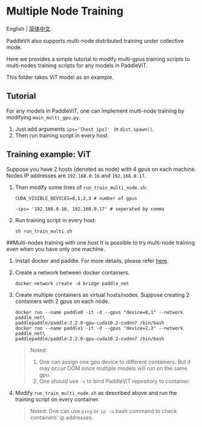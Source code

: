 # Multiple Node Training
English | [简体中文](./README_cn.md)

PaddleVit also supports multi-node distributed training under collective mode.

Here we provides a simple tutorial to modify multi-gpus training scripts 
to multi-nodes training scripts for any models in PaddleViT.

This folder takes ViT model as an example.

## Tutorial
For any models in PaddleViT, one can implement multi-node training by modifying 
`main_multi_gpu.py`.
1. Just add arguments `ips='[host ips]' ` in `dist.spawn()`.
2. Then run training script in every host.

## Training example: ViT
Suppose you have 2 hosts (denoted as node) with 4 gpus on each machine. 
Nodes IP addresses are `192.168.0.16` and `192.168.0.17`.

1. Then modify some lines of `run_train_multi_node.sh`:
    ```shell
    CUDA_VISIBLE_DEVICES=0,1,2,3 # number of gpus
    
    -ips= '192.168.0.16, 192.168.0.17' # seperated by comma
    ```
2. Run training script in every host:
    ```shell
    sh run_train_multi.sh
    ```

##Multi-nodes training with one host
It is possible to try multi-node training even when you have only one machine.

1. Install docker and paddle. For more details, please refer 
    [here](https://www.paddlepaddle.org.cn/documentation/docs/zh/install/docker/fromdocker.html).

2. Create a network between docker containers.
    ```shell
    docker network create -d bridge paddle_net
    ```
3. Create multiple containers as virtual hosts/nodes. Suppose creating 2 containers 
with 2 gpus on each node.
    ```shell
    docker run --name paddle0 -it -d --gpus "device=0,1" --network paddle_net\
    paddlepaddle/paddle:2.2.0-gpu-cuda10.2-cudnn7 /bin/bash
    docker run --name paddle1 -it -d --gpus "device=2,3" --network paddle_net\
    paddlepaddle/paddle:2.2.0-gpu-cuda10.2-cudnn7 /bin/bash
    ```
    >   Noted: 
    >   1. One can assign one gpu device to different containers. But it may occur OOM since multiple models will run on the same gpu. 
    >   2. One should use `-v` to bind PaddleViT repository to container.

4. Modify `run_train_multi_node.sh` as described above and run the training script on every container.
   
    >   Noted: One can use `ping` or `ip -a` bash command to check containers' ip addresses. 


